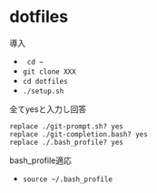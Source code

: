 # dotfiles

導入
- ``` cd ~```
- ``` git clone XXX ```
- ``` cd dotfiles ```
- ``` ./setup.sh ```

全てyesと入力し回答
```
replace ./git-prompt.sh? yes
replace ./git-completion.bash? yes
replace ./.bash_profile? yes
```

bash_profile適応
- ``` source ~/.bash_profile ```
